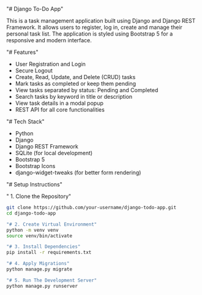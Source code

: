"# Django To-Do App"

This is a task management application built using Django and Django REST Framework. It allows users to register, log in, create and manage their personal task list. The application is styled using Bootstrap 5 for a responsive and modern interface.

"# Features"

- User Registration and Login
- Secure Logout
- Create, Read, Update, and Delete (CRUD) tasks
- Mark tasks as completed or keep them pending
- View tasks separated by status: Pending and Completed
- Search tasks by keyword in title or description
- View task details in a modal popup
- REST API for all core functionalities

"# Tech Stack"

- Python 
- Django 
- Django REST Framework
- SQLite (for local development)
- Bootstrap 5
- Bootstrap Icons
- django-widget-tweaks (for better form rendering)

"# Setup Instructions"

" 1. Clone the Repository"

```bash
git clone https://github.com/your-username/django-todo-app.git
cd django-todo-app

"# 2. Create Virtual Environment"
python -m venv venv
source venv/bin/activate       

"# 3. Install Dependencies"
pip install -r requirements.txt

"# 4. Apply Migrations"
python manage.py migrate

"# 5. Run The Development Server"
python manage.py runserver


